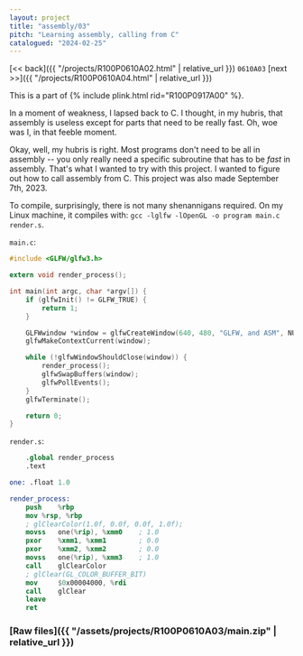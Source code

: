 ```yaml
---
layout: project
title: "assembly/03"
pitch: "Learning assembly, calling from C"
catalogued: "2024-02-25"
---
```


[<< back]({{ "/projects/R100P0610A02.html" | relative_url }})
`0610A03`
[next >>]({{ "/projects/R100P0610A04.html" | relative_url }})

This is a part of {% include plink.html rid="R100P0917A00" %}.

In a moment of weakness, I lapsed back to C. I thought, in my hubris, that
assembly is useless except for parts that need to be really fast. Oh, woe was I,
in that feeble moment.

Okay, well, my hubris is right. Most programs don't need to be all in assembly
-- you only really need a specific subroutine that has to be *fast* in
assembly. That's what I wanted to try with this project. I wanted to figure out
how to call assembly from C. This project was also made September 7th, 2023.

To compile, surprisingly, there is not many shenannigans required. On my Linux
machine, it compiles with: `gcc -lglfw -lOpenGL -o program main.c render.s`.

`main.c`:
```c
#include <GLFW/glfw3.h>

extern void render_process();

int main(int argc, char *argv[]) {
	if (glfwInit() != GLFW_TRUE) {
		return 1;
	}

	GLFWwindow *window = glfwCreateWindow(640, 480, "GLFW, and ASM", NULL, NULL);
	glfwMakeContextCurrent(window);

	while (!glfwWindowShouldClose(window)) {
		render_process();
		glfwSwapBuffers(window);
		glfwPollEvents();
	}
	glfwTerminate();

	return 0;
}
```

`render.s`:
```nasm
	.global render_process
	.text

one: .float 1.0

render_process:
	push	%rbp
	mov	%rsp, %rbp
	; glClearColor(1.0f, 0.0f, 0.0f, 1.0f);
	movss 	one(%rip), %xmm0 	; 1.0
	pxor 	%xmm1, %xmm1		; 0.0
	pxor 	%xmm2, %xmm2		; 0.0
	movss 	one(%rip), %xmm3	; 1.0
	call 	glClearColor
	; glClear(GL_COLOR_BUFFER_BIT)
	mov 	$0x00004000, %rdi
	call 	glClear
	leave
	ret
```

### [Raw files]({{ "/assets/projects/R100P0610A03/main.zip" | relative_url }})
